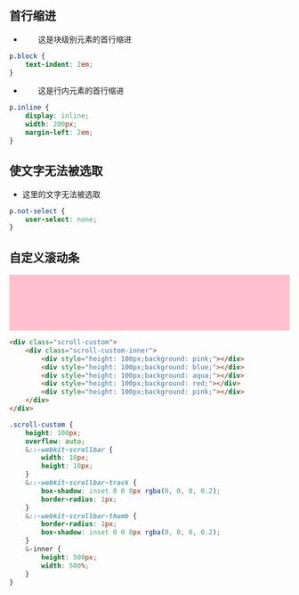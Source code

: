 ## 首行缩进

-   <p style="text-indent: 2em;">这是块级别元素的首行缩进</p>

```css
p.block {
    text-indent: 2em;
}
```

-   <p style="margin-left: 2em;display: inline;width:  200px;">这是行内元素的首行缩进</p>

```css
p.inline {
    display: inline;
    width: 200px;
    margin-left: 2em;
}
```

## 使文字无法被选取

-   <p style="user-select: none;">这里的文字无法被选取</p>

```css
p.not-select {
    user-select: none;
}
```

## 自定义滚动条

<div class="scroll-custom">
    <div class="scroll-custom-inner">
        <div style="height: 100px;background: pink;"></div>
        <div style="height: 100px;background: blue;"></div>
        <div style="height: 100px;background: aqua;"></div>
        <div style="height: 100px;background: red;"></div>
        <div style="height: 100px;background: pink;"></div>
    </div>
</div>

```html
<div class="scroll-custom">
    <div class="scroll-custom-inner">
        <div style="height: 100px;background: pink;"></div>
        <div style="height: 100px;background: blue;"></div>
        <div style="height: 100px;background: aqua;"></div>
        <div style="height: 100px;background: red;"></div>
        <div style="height: 100px;background: pink;"></div>
    </div>
</div>
```

```scss
.scroll-custom {
    height: 100px;
    overflow: auto;
    &::-webkit-scrollbar {
        width: 10px;
        height: 10px;
    }
    &::-webkit-scrollbar-track {
        box-shadow: inset 0 0 8px rgba(0, 0, 0, 0.2);
        border-radius: 1px;
    }
    &::-webkit-scrollbar-thumb {
        border-radius: 1px;
        box-shadow: inset 0 0 8px rgba(0, 0, 0, 0.2);
    }
    &-inner {
        height: 500px;
        width: 500%;
    }
}
```

<div>
    <vue-gittalk></vue-gittalk>
</div>

<style scoped lang="scss">
.scroll-custom{
    height: 100px;
    overflow: auto;
    &::-webkit-scrollbar {
        width: 10px;
        height: 10px;
    }
    &::-webkit-scrollbar-track {
        box-shadow: inset 0 0 8px rgba(0, 0, 0, 0.2);
        border-radius: 1px;
    }
    &::-webkit-scrollbar-thumb {
        border-radius: 1px;
        box-shadow: inset 0 0 8px rgba(0, 0, 0, 0.2);
    }
    &-inner{
        height: 500px;
        width: 500%;
    }
}

</style>
